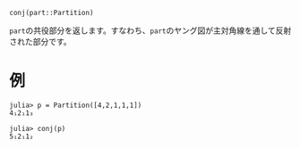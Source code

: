 ```
conj(part::Partition)
```

`part`の共役部分を返します。すなわち、`part`のヤング図が主対角線を通して反射された部分です。

# 例

```jldoctest
julia> p = Partition([4,2,1,1,1])
4₁2₁1₃

julia> conj(p)
5₁2₁1₂
```
